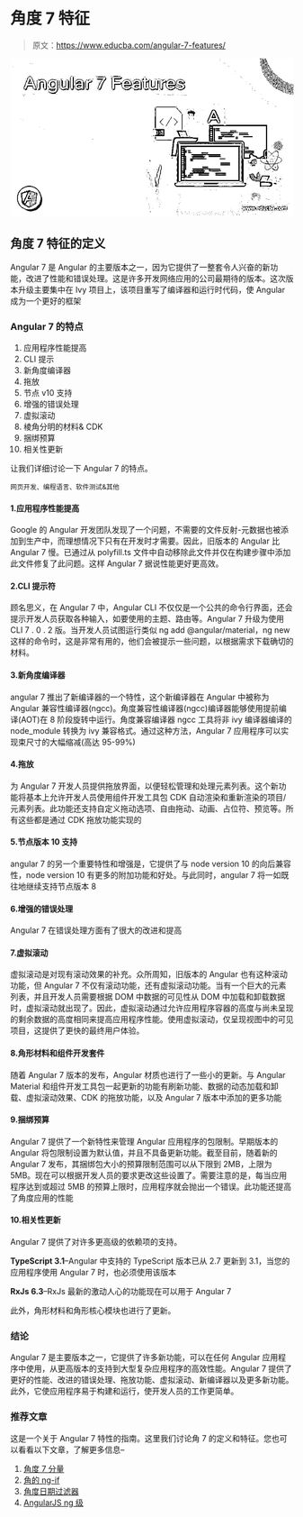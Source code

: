 # 角度 7 特征

> 原文：<https://www.educba.com/angular-7-features/>

![Angular 7 Features](img/cff0fa71eb0028d7da68477a9b9fff87.png)



## 角度 7 特征的定义

Angular 7 是 Angular 的主要版本之一，因为它提供了一整套令人兴奋的新功能，改进了性能和错误处理。这是许多开发网络应用的公司最期待的版本。这次版本升级主要集中在 Ivy 项目上，该项目重写了编译器和运行时代码，使 Angular 成为一个更好的框架

### Angular 7 的特点

1.  应用程序性能提高
2.  CLI 提示
3.  新角度编译器
4.  拖放
5.  节点 v10 支持
6.  增强的错误处理
7.  虚拟滚动
8.  棱角分明的材料& CDK
9.  捆绑预算
10.  相关性更新

让我们详细讨论一下 Angular 7 的特点。

<small>网页开发、编程语言、软件测试&其他</small>

#### 1.应用程序性能提高

Google 的 Angular 开发团队发现了一个问题，不需要的文件反射-元数据也被添加到生产中，而理想情况下只有在开发时才需要。因此，旧版本的 Angular 比 Angular 7 慢。已通过从 polyfill.ts 文件中自动移除此文件并仅在构建步骤中添加此文件修复了此问题。这样 Angular 7 据说性能更好更高效。

#### 2.CLI 提示符

顾名思义，在 Angular 7 中，Angular CLI 不仅仅是一个公共的命令行界面，还会提示开发人员获取各种输入，如要使用的主题、路由等。Angular 7 升级为使用 CLI 7 . 0 . 2 版。当开发人员试图运行类似 ng add @angular/material，ng new 这样的命令时，这是非常有用的，他们会被提示一些问题，以根据需求下载确切的材料。

#### 3.新角度编译器

angular 7 推出了新编译器的一个特性，这个新编译器在 Angular 中被称为 Angular 兼容性编译器(ngcc)。角度兼容性编译器(ngcc)编译器能够使用提前编译(AOT)在 8 阶段旋转中运行。角度兼容编译器 ngcc 工具将非 ivy 编译器编译的 node_module 转换为 ivy 兼容格式。通过这种方法，Angular 7 应用程序可以实现束尺寸的大幅缩减(高达 95-99%)

#### 4.拖放

为 Angular 7 开发人员提供拖放界面，以便轻松管理和处理元素列表。这个新功能将基本上允许开发人员使用组件开发工具包 CDK 自动渲染和重新渲染的项目/元素列表。此功能还支持自定义拖动选项、自由拖动、动画、占位符、预览等。所有这些都是通过 CDK 拖放功能实现的

#### 5.节点版本 10 支持

angular 7 的另一个重要特性和增强是，它提供了与 node version 10 的向后兼容性，node version 10 有更多的附加功能和好处。与此同时，angular 7 将一如既往地继续支持节点版本 8

#### 6.增强的错误处理

Angular 7 在错误处理方面有了很大的改进和提高

#### 7.虚拟滚动

虚拟滚动是对现有滚动效果的补充。众所周知，旧版本的 Angular 也有这种滚动功能，但 Angular 7 不仅有滚动功能，还有虚拟滚动功能。当有一个巨大的元素列表，并且开发人员需要根据 DOM 中数据的可见性从 DOM 中加载和卸载数据时，虚拟滚动就出现了。因此，虚拟滚动通过允许应用程序容器的高度与尚未呈现的剩余数据的高度相同来提高应用程序性能。使用虚拟滚动，仅呈现视图中的可见项目，这提供了更快的最终用户体验。

#### 8.角形材料和组件开发套件

随着 Angular 7 版本的发布，Angular 材质也进行了一些小的更新。与 Angular Material 和组件开发工具包一起更新的功能有刷新功能、数据的动态加载和卸载、虚拟滚动效果、CDK 的拖放功能，以及 Angular 7 版本中添加的更多功能

#### 9.捆绑预算

Angular 7 提供了一个新特性来管理 Angular 应用程序的包限制。早期版本的 Angular 将包限制设置为默认值，并且不具备更新功能。截至目前，随着新的 Angular 7 发布，其捆绑包大小的预算限制范围可以从下限到 2MB，上限为 5MB。现在可以根据开发人员的要求更改这些设置了。需要注意的是，每当应用程序达到或超过 5MB 的预算上限时，应用程序就会抛出一个错误。此功能还提高了角度应用的性能

#### 10.相关性更新

Angular 7 提供了对许多更高级的依赖项的支持。

**TypeScript 3.1**–Angular 中支持的 TypeScript 版本已从 2.7 更新到 3.1，当您的应用程序使用 Angular 7 时，也必须使用该版本

**RxJs 6.3**–RxJs 最新的激动人心的功能现在可以用于 Angular 7

此外，角形材料和角形核心模块也进行了更新。

### 结论

Angular 7 是主要版本之一，它提供了许多新功能，可以在任何 Angular 应用程序中使用，从更高版本的支持到大型复杂应用程序的高效性能。Angular 7 提供了更好的性能、改进的错误处理、拖放功能、虚拟滚动、新编译器以及更多新功能。此外，它使应用程序易于构建和运行，使开发人员的工作更简单。

### 推荐文章

这是一个关于 Angular 7 特性的指南。这里我们讨论角 7 的定义和特征。您也可以看看以下文章，了解更多信息–

1.  [角度 7 分量](https://www.educba.com/angular-7-components/)
2.  [角的 ng-if](https://www.educba.com/angularjs-ng-if/)
3.  [角度日期过滤器](https://www.educba.com/angularjs-date-filter/)
4.  [AngularJS ng 级](https://www.educba.com/angularjs-ng-class/)





